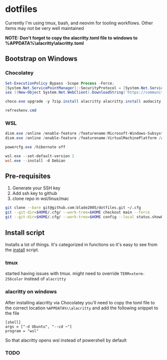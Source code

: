 # dotfiles

Currently I'm using tmux, bash, and neovim for tooling workflows. Other
items may not be very well maintained

**NOTE: Don't forget to copy the alacritty.toml file to windows to %APPDATA%\alacritty\alacritty.toml**

## Bootstrap on Windows

### Chocolatey

```powershell
Set-ExecutionPolicy Bypass -Scope Process -Force;
[System.Net.ServicePointManager]::SecurityProtocol = [System.Net.ServicePointManager]::SecurityProtocol -bor 3072;
iex ((New-Object System.Net.WebClient).DownloadString('https://community.chocolatey.org/install.ps1'))

choco.exe upgrade -y 7zip.install alacritty alacritty.install audacity awscli cccp chocolatey chocolatey-compatibility.extension chocolatey-core.extension chocolatey-dotnetfx.extension chocolatey-windowsupdate.extension dotnet4.5.2 dotnet4.7.1 dotnetfx firefox git.install go-task greenshot ueli nodejs nodejs.install nosql-workbench openhardwaremonitor powershell-core pwsh rancher-desktop slack sourcetree sublimetext4 sysinternals vcredist140 vcredist2015 vlc.install vscode.install yubikey-manager yubikey-piv-manager zoom

refreshenv.cmd
```

### WSL

```powershell
dism.exe /online /enable-feature /featurename:Microsoft-Windows-Subsystem-Linux /all /norestart
dism.exe /online /enable-feature /featurename:VirtualMachinePlatform /all /norestart

powercfg.exe /hibernate off

wsl.exe --set-default-version 2
wsl.exe --install -d Debian
```

## Pre-requisites

1. Generate your SSH key
1. Add ssh key to github
1. clone repo in wsl/linux/mac

```bash
git clone --bare git@github.com:blade2005/dotfiles.git ~/.cfg
git --git-dir=$HOME/.cfg/ --work-tree=$HOME checkout main --force
git --git-dir=$HOME/.cfg/ --work-tree=$HOME config --local status.showUntrackedFiles no
```

## Install script

Installs a lot of things. It's categorized in functions so it's easy to see from the [install](./install.sh) script.

### tmux

started having issues with tmux. might need to override `TERM=xterm-256color` instead of `alacritty`

### alacritty on windows

After installing alacritty via Chocolatey you'll need to copy the toml file to the correct location `%APPDATA%\\alacritty` and add the following snippet to the file

```
[shell]
args = ["-d Ubuntu", "--cd ~"]
program = "wsl"
```

So that alacritty opens wsl instead of powershell by default

### TODO
